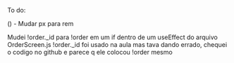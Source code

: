 To do: 

() - Mudar px para rem



Mudei !order._id para !order em um if dentro de um useEffect do arquivo OrderScreen.js
!order._id foi usado na aula mas tava dando errado, chequei o codigo no github e parece q ele colocou !order mesmo